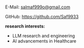 #### [](https://github.com/Saf9933)

E-Mail: salmaf999o@gmail.com

GitHub: https://github.com/Saf9933

**research interests:**
- LLM research and engineering
- AI advancements in Healthcare
